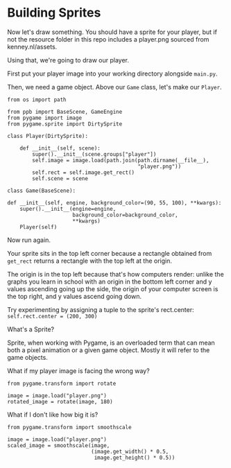 # Building Sprites

Now let's draw something. You should have a sprite for your player, but
if not the resource folder in this repo includes a player.png sourced
from kenney.nl/assets.

Using that, we're going to draw our player.

First put your player image into your working directory alongside
`main.py`.

Then, we need a game object. Above our `Game` class, let's make our
`Player`.

    from os import path

    from ppb import BaseScene, GameEngine
    from pygame import image
    from pygame.sprite import DirtySprite

    class Player(DirtySprite):

        def __init__(self, scene):
            super().__init__(scene.groups["player"])
            self.image = image.load(path.join(path.dirname(__file__),
                                              "player.png"))
            self.rect = self.image.get_rect()
            self.scene = scene

    class Game(BaseScene):

    def __init__(self, engine, background_color=(90, 55, 100), **kwargs):
        super().__init__(engine=engine,
                         background_color=background_color,
                         **kwargs)
        Player(self)

Now run again.

Your sprite sits in the top left corner because a rectangle obtained
from `get_rect` returns a rectangle with the top left at the origin.

The origin is in the top left because that's how computers render:
unlike the graphs you learn in school with an origin in the bottom left
corner and y values ascending going up the side, the origin of your
computer screen is the top right, and y values ascend going down.

Try experimenting by assigning a tuple to the sprite's rect.center:
`self.rect.center = (200, 300)`

What's a Sprite?

Sprite, when working with Pygame, is an overloaded term that can mean
both a pixel animation or a given game object. Mostly it will refer to
the game objects.

What if my player image is facing the wrong way?

    from pygame.transform import rotate

    image = image.load("player.png")
    rotated_image = rotate(image, 180)

What if I don't like how big it is?

    from pygame.transform import smoothscale

    image = image.load("player.png")
    scaled_image = smoothscale(image,
                               (image.get_width() * 0.5,
                                image.get_height() * 0.5))

